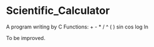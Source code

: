 # Scientific_Calculator

A program writing by C
Functions: + - * / ^ ( ) sin cos log ln 

To be improved.
